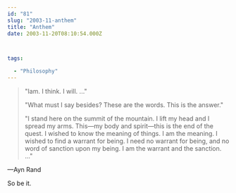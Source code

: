 ```yaml
---
id: "81"
slug: "2003-11-anthem"
title: "Anthem"
date: 2003-11-20T08:10:54.000Z



tags:

  - "Philosophy"
---
```

<div class="sqs-html-content">
  <blockquote cite="http://www.ayn-rand.com/ayn-rand-anthem.asp"><p>"Iam.  I think.  I will. ..."</p>
<p>"What must I say besides?  These are the words.  This is the answer."</p>
<p>"I stand here on the summit of the mountain.  I lift my head and I spread my arms.  This&mdash;my body and spirit&mdash;this is the end of the quest.  I wished to know the meaning of things.  I am the meaning.  I wished to find a warrant for being.  I need no warrant for being, and no word of sanction upon my being.  I am the warrant and the sanction. ..."</p>
</blockquote>
<p>&mdash;Ayn Rand</p>
<p>So be it.</p>
</div>
